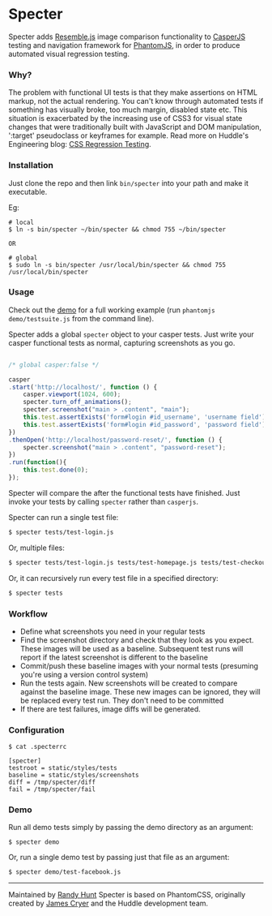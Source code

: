 Specter
=======

Specter adds [Resemble.js](http://huddle.github.com/Resemble.js/) image comparison functionality to [CasperJS](http://github.com/n1k0/casperjs) testing and navigation framework for [PhantomJS](http://github.com/ariya/phantomjs/), in order to produce automated visual regression testing.


### Why?

The problem with functional UI tests is that they make assertions on HTML markup, not the actual rendering. You can't know through automated tests if something has visually broke, too much margin, disabled state etc.  This situation is exacerbated by the increasing use of CSS3 for visual state changes that were traditionally built with JavaScript and DOM manipulation, ':target' pseudoclass or keyframes for example. Read more on Huddle's Engineering blog: [CSS Regression Testing](http://tldr.huddle.com/blog/css-testing/).


### Installation

Just clone the repo and then link `bin/specter` into your path and make it executable.

Eg:

```
# local
$ ln -s bin/specter ~/bin/specter && chmod 755 ~/bin/specter

OR

# global
$ sudo ln -s bin/specter /usr/local/bin/specter && chmod 755 /usr/local/bin/specter
```

### Usage

Check out the [demo](http://github.com/letsgetrandy/specter/tree/master/demo) for a full working example (run `phantomjs demo/testsuite.js` from the command line).

Specter adds a global `specter` object to your casper tests. Just write your casper functional tests as normal, capturing screenshots as you go.

```javascript

/* global casper:false */

casper
.start('http://localhost/', function () {
    casper.viewport(1024, 600);
    specter.turn_off_animations();
    specter.screenshot("main > .content", "main");
    this.test.assertExists('form#login #id_username', 'username field');
    this.test.assertExists('form#login #id_password', 'password field');
})
.thenOpen('http://localhost/password-reset/', function () {
    specter.screenshot("main > .content", "password-reset");
})
.run(function(){
    this.test.done(0);
});

```

Specter will compare the after the functional tests have finished. Just invoke your tests by calling `specter` rather than `casperjs`.

Specter can run a single test file:

```bash
$ specter tests/test-login.js
```

Or, multiple files:

```bash
$ specter tests/test-login.js tests/test-homepage.js tests/test-checkout.js
```

Or, it can recursively run every test file in a specified directory:

```bash
$ specter tests
```


### Workflow

* Define what screenshots you need in your regular tests
* Find the screenshot directory and check that they look as you expect.  These images will be used as a baseline.  Subsequent test runs will report if the latest screenshot is different to the baseline
* Commit/push these baseline images with your normal tests (presuming you're using a version control system)
* Run the tests again.  New screenshots will be created to compare against the baseline image.  These new images can be ignored, they will be replaced every test run. They don't need to be committed
* If there are test failures, image diffs will be generated.


### Configuration

```
$ cat .specterrc

[specter]
testroot = static/styles/tests
baseline = static/styles/screenshots
diff = /tmp/specter/diff
fail = /tmp/specter/fail
```


### Demo

Run all demo tests simply by passing the demo directory as an argument:

```
$ specter demo
```

Or, run a single demo test by passing just that file as an argument:

```
$ specter demo/test-facebook.js
```


--------------------------------------

Maintained by [Randy Hunt](http://github.com/letsgetrandy)
Specter is based on PhantomCSS, originally created by [James Cryer](http://github.com/jamescryer) and the Huddle development team.
